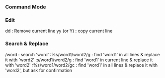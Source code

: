 
### Command Mode



### Edit
dd : Remove current line
yy (or Y) : copy current line

### Search & Replace
/word : search 'word'
:%s/word1/word2/g : find 'word1' in all lines & replace it with 'word2'
:s/word1/word2/g : find 'word1' in current line & replace it with 'word2'
:%s/word1/word2/gc : find 'word1' in all lines & replace it with 'word2', but ask for confirmation
